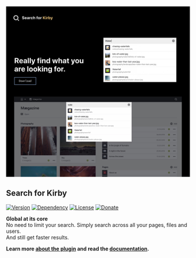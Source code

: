 [![Screenshot](screenshot.jpg)](https://distantnative.com/search)

## Search for Kirby

[![Version](https://img.shields.io/badge/release-1.0.0--alpha.1-4271ae.svg?style=for-the-badge)](https://github.com/distantnative/search-for-kirby/releases)
[![Dependency](https://img.shields.io/badge/kirby-3.4.0-cca000.svg?style=for-the-badge)](https://getkirby.com/)
[![License](https://img.shields.io/badge/license-MIT-7ea328.svg?style=for-the-badge)](https://opensource.org/licenses/MIT)
[![Donate](https://img.shields.io/badge/support-donate-c82829.svg?style=for-the-badge)](https://paypal.me/distantnative/15EUR)

**Global at its core**  
No need to limit your search. Simply search across all your pages, files and users.  
And still get faster results.

**Learn more [about the plugin](https://distantnative.com/search) and read the [documentation](https://distantnative.com/search/docs).**
